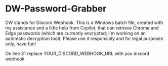 # DW-Password-Grabber
DW stands for Discord Webhook. This is a Windows batch file, created with my assistance and a little help from Copilot, that can retrieve Chrome and Edge passwords (which are currently encrypted; I'm working on an automatic decryption tool). Please use it responsibly and for legal purposes only, have fun!


 On line 31 replace YOUR_DISCORD_WEBHOOK_URL with you discord webhook
